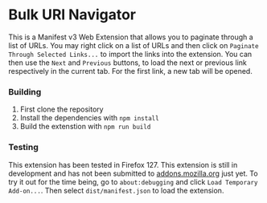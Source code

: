 # Bulk URl Navigator
This is a Manifest v3 Web Extension that allows you to paginate through a list of URLs. You may right click on a list of URLs and then click on `Paginate Through Selected Links...` to import the links into the extension. You can then use the `Next` and `Previous` buttons, to load the next or previous link respectively in the current tab. For the first link, a new tab will be opened.

### Building
1. First clone the repository
2. Install the dependencies with `npm install`
3. Build the extenstion with `npm run build`

### Testing
This extension has been tested in Firefox 127. This extension is still in development and has not been submitted to [addons.mozilla.org](addons.mozilla.org) just yet. To try it out for the time being, go to `about:debugging` and click `Load Temporary Add-on...`. Then select `dist/manifest.json` to load the extension.
